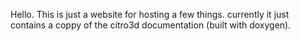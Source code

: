 Hello.
This is just a website for hosting a few things.
currently it just contains a coppy of the citro3d documentation (built with doxygen).

